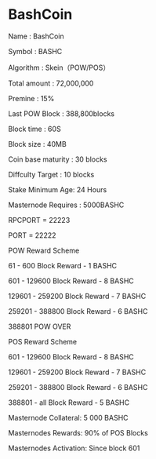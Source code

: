 # BashCoin
Name : BashCoin

Symbol : BASHC

Algorithm : Skein（POW/POS）

Total amount : 72,000,000

Premine : 15%

Last POW Block : 388,800blocks

Block time : 60S

Block size : 40MB

Coin base maturity :  30 blocks

Diffculty Target : 10 blocks

Stake Minimum Age: 24 Hours

Masternode Requires : 5000BASHC

RPCPORT = 22223

PORT = 22222

POW Reward Scheme

61 - 600 Block Reward - 1 BASHC

601 - 129600 Block Reward - 8 BASHC

129601 - 259200 Block Reward - 7 BASHC

259201 - 388800 Block Reward - 6 BASHC

388801 POW OVER

POS Reward Scheme

601 - 129600 Block Reward - 8 BASHC

129601 - 259200 Block Reward - 7 BASHC

259201 - 388800 Block Reward - 6 BASHC

388801 - all  Block Reward - 5 BASHC

Masternode Collateral: 5 000 BASHC

Masternodes Rewards: 90% of POS Blocks

Masternodes Activation: Since block 601
